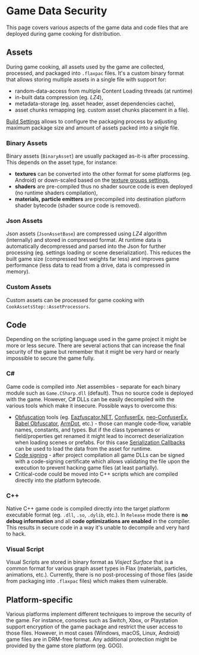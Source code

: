 # Game Data Security

This page covers various aspects of the game data and code files that are deployed during game cooking for distribution.

## Assets

During game cooking, all assets used by the game are collected, processed, and packaged into `.flaxpac` files. It's a custom binary format that allows storing multiple assets in a single file with support for:
* random-data-access from multiple Content Loading threads (at runtime)
* in-built data compression (eg. *LZ4*),
* metadata-storage (eg. asset header, asset dependencies cache),
* asset chunks remapping (eg. custom asset chunks placement in a file).

[Build Settings](../../editor/game-settings/build-settings.md) allows to configure the packaging process by adjusting maximum package size and amount of assets packed into a single file.

### Binary Assets

Binary assets (`BinaryAsset`) are usually packaged as-it-is after processing. This depends on the asset type, for instance:
* **textures** can be converted into the other format for some platforms (eg. Android) or down-scaled based on the [texture groups settings](../../graphics/textures/texture-groups.md),
* **shaders** are pre-compiled thus no shader source code is even deployed (no runtime shaders compilation),
* **materials, particle emitters** are precompiled into destination platform shader bytecode (shader source code is removed).

### Json Assets

Json assets (`JsonAssetBase`) are compressed using *LZ4* algorithm (internally) and stored in compressed format. At runtime data is automatically decompressed and parsed into the Json for further processing (eg. settings loading or scene deserialization). This reduces the built game size (compressed text weights far less) and improves game performance (less data to read from a drive, data is compressed in memory).

### Custom Assets

Custom assets can be processed for game cooking with `CookAssetsStep::AssetProcessors`.

## Code

Depending on the scripting language used in the game project it might be more or less secure. There are several actions that can increase the final security of the game but remember that it might be very hard or nearly impossible to secure the game fully.

### C#

Game code is compiled into .Net assemblies - separate for each binary module such as `Game.CSharp.dll` (default). Thus no source code is deployed with the game. However, C# DLLs can be easily decompiled with the various tools which make it insecure. Possible ways to overcome this:
* [Obfuscation](https://en.wikipedia.org/wiki/Obfuscation_(software)) tools (eg. [Eazfuscator.NET](https://www.gapotchenko.com/eazfuscator.net), [ConfuserEx](https://yck1509.github.io/ConfuserEx/), [neo-ConfuserEx](https://github.com/XenocodeRCE/neo-ConfuserEx), [Babel Obfuscator](https://www.babelfor.net/products/babel-obfuscator/), [ArmDot](https://www.armdot.com/), etc.) - those can mangle code-flow, variable names, constants, and types. But if the class typenames or field/properties get renamed it might lead to incorrect deserialization when loading scenes or prefabs. For this case [Serialization Callbacks](../../scripting/serialization/index.md) can be used to load the data from the asset for runtime.
* [Code signing](https://en.wikipedia.org/wiki/Code_signing) - after project compilation all game DLLs can be signed with a code-signing certificate which allows validating the file upon the execution to prevent hacking game files (at least partially).
* Critical-code could be moved into C++ scripts which are compiled directly into the platform bytecode.

### C++

Native C++ game code is compiled directly into the target platform executable format (eg. `.dll`, `.so`, `.dylib`, etc.). In `Release` mode there is **no debug information** and all **code optimizations are enabled** in the compiler. This results in secure code in a way it's unable to decompile and very hard to hack.

### Visual Script

Visual Scripts are stored in binary format as *Visject Surface* that is a common format for various graph asset types in Flax (materials, particles, animations, etc.). Currently, there is no post-processing of those files (aside from packaging into `.flaxpac` files) which makes them vulnerable.

## Platform-specific

Various platforms implement different techniques to improve the security of the game. For instance, consoles such as Switch, Xbox, or Playstation support encryption of the game package and restrict the user access to those files. However, in most cases (Windows, macOS, Linux, Android) game files are in DRM-free format. Any additional protection might be provided by the game store platform (eg. GOG).